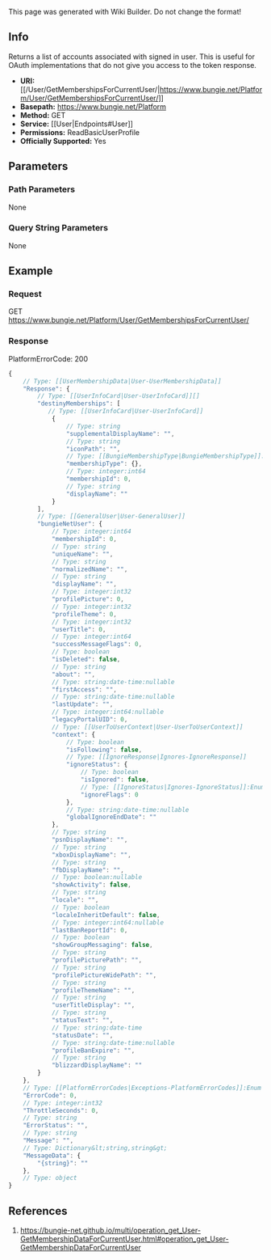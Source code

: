 <span class="wiki-builder">This page was generated with Wiki Builder. Do not change the format!</span>

## Info
Returns a list of accounts associated with signed in user. This is useful for OAuth implementations that do not give you access to the token response.

* **URI:** [[/User/GetMembershipsForCurrentUser/|https://www.bungie.net/Platform/User/GetMembershipsForCurrentUser/]]
* **Basepath:** https://www.bungie.net/Platform
* **Method:** GET
* **Service:** [[User|Endpoints#User]]
* **Permissions:** ReadBasicUserProfile
* **Officially Supported:** Yes

## Parameters
### Path Parameters
None

### Query String Parameters
None

## Example
### Request
GET https://www.bungie.net/Platform/User/GetMembershipsForCurrentUser/

### Response
PlatformErrorCode: 200
```javascript
{
    // Type: [[UserMembershipData|User-UserMembershipData]]
    "Response": {
        // Type: [[UserInfoCard|User-UserInfoCard]][]
        "destinyMemberships": [
           // Type: [[UserInfoCard|User-UserInfoCard]]
            {
                // Type: string
                "supplementalDisplayName": "",
                // Type: string
                "iconPath": "",
                // Type: [[BungieMembershipType|BungieMembershipType]]:Enum
                "membershipType": {},
                // Type: integer:int64
                "membershipId": 0,
                // Type: string
                "displayName": ""
            }
        ],
        // Type: [[GeneralUser|User-GeneralUser]]
        "bungieNetUser": {
            // Type: integer:int64
            "membershipId": 0,
            // Type: string
            "uniqueName": "",
            // Type: string
            "normalizedName": "",
            // Type: string
            "displayName": "",
            // Type: integer:int32
            "profilePicture": 0,
            // Type: integer:int32
            "profileTheme": 0,
            // Type: integer:int32
            "userTitle": 0,
            // Type: integer:int64
            "successMessageFlags": 0,
            // Type: boolean
            "isDeleted": false,
            // Type: string
            "about": "",
            // Type: string:date-time:nullable
            "firstAccess": "",
            // Type: string:date-time:nullable
            "lastUpdate": "",
            // Type: integer:int64:nullable
            "legacyPortalUID": 0,
            // Type: [[UserToUserContext|User-UserToUserContext]]
            "context": {
                // Type: boolean
                "isFollowing": false,
                // Type: [[IgnoreResponse|Ignores-IgnoreResponse]]
                "ignoreStatus": {
                    // Type: boolean
                    "isIgnored": false,
                    // Type: [[IgnoreStatus|Ignores-IgnoreStatus]]:Enum
                    "ignoreFlags": 0
                },
                // Type: string:date-time:nullable
                "globalIgnoreEndDate": ""
            },
            // Type: string
            "psnDisplayName": "",
            // Type: string
            "xboxDisplayName": "",
            // Type: string
            "fbDisplayName": "",
            // Type: boolean:nullable
            "showActivity": false,
            // Type: string
            "locale": "",
            // Type: boolean
            "localeInheritDefault": false,
            // Type: integer:int64:nullable
            "lastBanReportId": 0,
            // Type: boolean
            "showGroupMessaging": false,
            // Type: string
            "profilePicturePath": "",
            // Type: string
            "profilePictureWidePath": "",
            // Type: string
            "profileThemeName": "",
            // Type: string
            "userTitleDisplay": "",
            // Type: string
            "statusText": "",
            // Type: string:date-time
            "statusDate": "",
            // Type: string:date-time:nullable
            "profileBanExpire": "",
            // Type: string
            "blizzardDisplayName": ""
        }
    },
    // Type: [[PlatformErrorCodes|Exceptions-PlatformErrorCodes]]:Enum
    "ErrorCode": 0,
    // Type: integer:int32
    "ThrottleSeconds": 0,
    // Type: string
    "ErrorStatus": "",
    // Type: string
    "Message": "",
    // Type: Dictionary&lt;string,string&gt;
    "MessageData": {
        "{string}": ""
    },
    // Type: object
}

```

## References
1. https://bungie-net.github.io/multi/operation_get_User-GetMembershipDataForCurrentUser.html#operation_get_User-GetMembershipDataForCurrentUser
